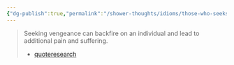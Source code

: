 ```yaml
---
{"dg-publish":true,"permalink":"/shower-thoughts/idioms/those-who-seeks-revenge-digs-two-graves/","created":"2025-04-20T13:33:50.204-05:00","updated":"2025-04-21T19:01:14.000-05:00"}
---
```


> Seeking vengeance can backfire on an individual and lead to additional pain and suffering.
> - [quoteresearch](https://quoteinvestigator.com/2019/07/07/two-graves/)